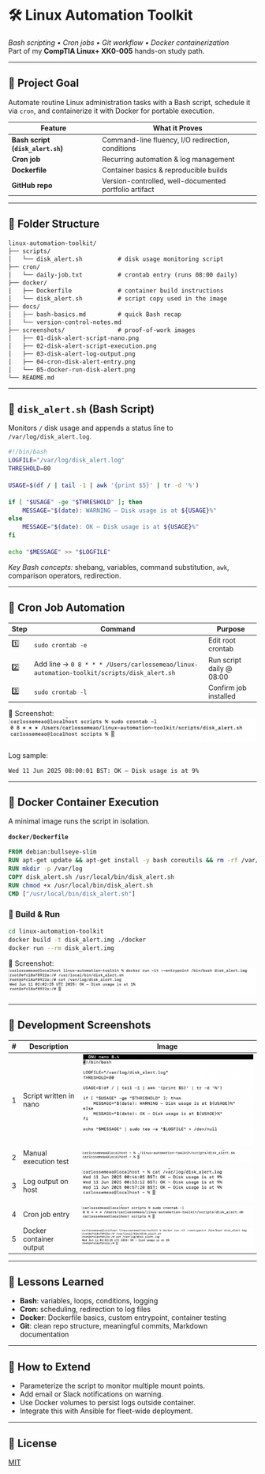 # 🛠️ Linux Automation Toolkit
_Bash scripting • Cron jobs • Git workflow • Docker containerization_  
Part of my **CompTIA Linux+ XK0-005** hands-on study path.

---

## 📌 Project Goal
Automate routine Linux administration tasks with a Bash script, schedule it via `cron`, and containerize it with Docker for portable execution.

| Feature | What it Proves |
|---------|----------------|
| **Bash script (`disk_alert.sh`)** | Command-line fluency, I/O redirection, conditions |
| **Cron job** | Recurring automation & log management |
| **Dockerfile** | Container basics & reproducible builds |
| **GitHub repo** | Version-controlled, well-documented portfolio artifact |

---

## 📂 Folder Structure
```
linux-automation-toolkit/
├── scripts/
│   └── disk_alert.sh          # disk usage monitoring script
├── cron/
│   └── daily-job.txt          # crontab entry (runs 08:00 daily)
├── docker/
│   ├── Dockerfile             # container build instructions
│   └── disk_alert.sh          # script copy used in the image
├── docs/
│   ├── bash-basics.md         # quick Bash recap
│   └── version-control-notes.md
├── screenshots/               # proof-of-work images
│   ├── 01-disk-alert-script-nano.png
│   ├── 02-disk-alert-script-execution.png
│   ├── 03-disk-alert-log-output.png
│   ├── 04-cron-disk-alert-entry.png
│   └── 05-docker-run-disk-alert.png
└── README.md
```

---

## 📜 `disk_alert.sh` (Bash Script)

Monitors `/` disk usage and appends a status line to `/var/log/disk_alert.log`.

```bash
#!/bin/bash
LOGFILE="/var/log/disk_alert.log"
THRESHOLD=80

USAGE=$(df / | tail -1 | awk '{print $5}' | tr -d '%')

if [ "$USAGE" -ge "$THRESHOLD" ]; then
    MESSAGE="$(date): WARNING – Disk usage is at ${USAGE}%"
else
    MESSAGE="$(date): OK – Disk usage is at ${USAGE}%"
fi

echo "$MESSAGE" >> "$LOGFILE"
```

*Key Bash concepts:* shebang, variables, command substitution, `awk`, comparison operators, redirection.

---

## 📅 Cron Job Automation

| Step | Command | Purpose |
|------|---------|---------|
| 1️⃣ | `sudo crontab -e` | Edit root crontab |
| 2️⃣ | Add line → `0 8 * * * /Users/carlossemeao/linux-automation-toolkit/scripts/disk_alert.sh` | Run script daily @ 08:00 |
| 3️⃣ | `sudo crontab -l` | Confirm job installed |

📸 Screenshot:  
![Cron Entry](screenshots/04-cron-disk-alert-entry.png)

Log sample:
```
Wed 11 Jun 2025 08:00:01 BST: OK – Disk usage is at 9%
```

---

## 🐳 Docker Container Execution

A minimal image runs the script in isolation.

**`docker/Dockerfile`**
```dockerfile
FROM debian:bullseye-slim
RUN apt-get update && apt-get install -y bash coreutils && rm -rf /var/lib/apt/lists/*
RUN mkdir -p /var/log
COPY disk_alert.sh /usr/local/bin/disk_alert.sh
RUN chmod +x /usr/local/bin/disk_alert.sh
CMD ["/usr/local/bin/disk_alert.sh"]
```

### 🔧 Build & Run
```bash
cd linux-automation-toolkit
docker build -t disk_alert.img ./docker
docker run --rm disk_alert.img
```

📸 Screenshot:  
![Docker Run](screenshots/05-docker-run-disk-alert.png)

---

## 📸 Development Screenshots

| # | Description | Image |
|---|-------------|-------|
| 1 | Script written in nano | ![01](screenshots/01-disk-alert-script-nano.png) |
| 2 | Manual execution test | ![02](screenshots/02-disk-alert-script-execution.png) |
| 3 | Log output on host | ![03](screenshots/03-disk-alert-log-output.png) |
| 4 | Cron job entry | ![04](screenshots/04-cron-disk-alert-entry.png) |
| 5 | Docker container output | ![05](screenshots/05-docker-run-disk-alert.png) |

---

## 🧠 Lessons Learned
- **Bash**: variables, loops, conditions, logging  
- **Cron**: scheduling, redirection to log files  
- **Docker**: Dockerfile basics, custom entrypoint, container testing  
- **Git**: clean repo structure, meaningful commits, Markdown documentation

---

## 🚀 How to Extend
- Parameterize the script to monitor multiple mount points.  
- Add email or Slack notifications on warning.  
- Use Docker volumes to persist logs outside container.  
- Integrate this with Ansible for fleet-wide deployment.

---

## 📜 License
[MIT](LICENSE)
